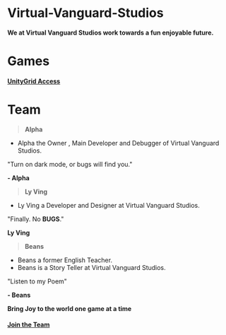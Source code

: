 # Virtual-Vanguard-Studios

**We at Virtual Vanguard Studios work towards a fun enjoyable future.**

# Games
  #### [UnityGrid Access](https://github.com/AlphaMC0/Virtual-Vanguard-Studios/blob/main/RELEASE%20UnityGrid%20Access.md)


# Team

>**Alpha**
  - Alpha the Owner , Main Developer and Debugger of Virtual Vanguard Studios.

  "Turn on dark mode, or bugs will find you."

  **- Alpha**

>**Ly Ving**
  - Ly Ving a Developer and Designer at Virtual Vanguard Studios.

  "Finally. No **BUGS**."

  **Ly Ving**

>**Beans**
  - Beans a former English Teacher.
  - Beans is a Story Teller at Virtual Vanguard Studios.

  "Listen to my Poem"

  **- Beans**





**Bring Joy to the world one game at a time**

#### [Join the Team](https://docs.google.com/forms/d/e/1FAIpQLSdEmdlcZXRboyRjWbnMLaGOOFUqGOG_wMXqq2k0NqfQlTZ9lQ/viewform?usp=sf_link)
